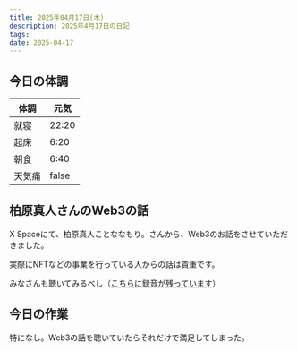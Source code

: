 ```yaml
---
title: 2025年04月17日(木)
description: 2025年4月17日の日記
tags: 
date: 2025-04-17
---
```



## 今日の体調

| 体調  | 元気    |
| --- | ----- |
| 就寝  | 22:20 |
| 起床  | 6:20  |
| 朝食  | 6:40  |
| 天気痛 | false |


## 柏原真人さんのWeb3の話

X Spaceにて、柏原真人ことななもり。さんから、Web3のお話をさせていただきました。

実際にNFTなどの事業を行っている人からの話は貴重です。

みなさんも聴いてみるべし（[こちらに録音が残っています](https://x.com/i/spaces/1gqGvjBmBAQGB)）

## 今日の作業
特になし。Web3の話を聴いていたらそれだけで満足してしまった。
